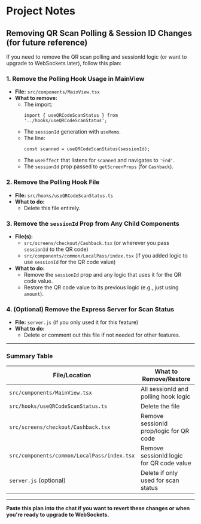 # Project Notes

## Removing QR Scan Polling & Session ID Changes (for future reference)

If you need to remove the QR scan polling and sessionId logic (or want to upgrade to WebSockets later), follow this plan:

### 1. Remove the Polling Hook Usage in MainView
- **File:** `src/components/MainView.tsx`
- **What to remove:**
  - The import:
    ```tsx
    import { useQRCodeScanStatus } from '../hooks/useQRCodeScanStatus';
    ```
  - The `sessionId` generation with `useMemo`.
  - The line:
    ```tsx
    const scanned = useQRCodeScanStatus(sessionId);
    ```
  - The `useEffect` that listens for `scanned` and navigates to `'End'`.
  - The `sessionId` prop passed to `getScreenProps` (for `Cashback`).

### 2. Remove the Polling Hook File
- **File:** `src/hooks/useQRCodeScanStatus.ts`
- **What to do:**
  - Delete this file entirely.

### 3. Remove the `sessionId` Prop from Any Child Components
- **File(s):**
  - `src/screens/checkout/Cashback.tsx` (or wherever you pass `sessionId` to the QR code)
  - `src/components/common/LocalPass/index.tsx` (if you added logic to use `sessionId` for the QR code value)
- **What to do:**
  - Remove the `sessionId` prop and any logic that uses it for the QR code value.
  - Restore the QR code value to its previous logic (e.g., just using `amount`).

### 4. (Optional) Remove the Express Server for Scan Status
- **File:** `server.js` (if you only used it for this feature)
- **What to do:**
  - Delete or comment out this file if not needed for other features.

---

### Summary Table

| File/Location                                 | What to Remove/Restore                                  |
|-----------------------------------------------|---------------------------------------------------------|
| `src/components/MainView.tsx`                 | All sessionId and polling hook logic                    |
| `src/hooks/useQRCodeScanStatus.ts`            | Delete the file                                         |
| `src/screens/checkout/Cashback.tsx`           | Remove sessionId prop/logic for QR code                 |
| `src/components/common/LocalPass/index.tsx`   | Remove sessionId logic for QR code value                |
| `server.js` (optional)                        | Delete if only used for scan status                     |

---

**Paste this plan into the chat if you want to revert these changes or when you're ready to upgrade to WebSockets.** 